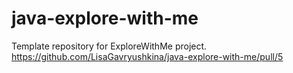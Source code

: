 # java-explore-with-me
Template repository for ExploreWithMe project.
https://github.com/LisaGavryushkina/java-explore-with-me/pull/5